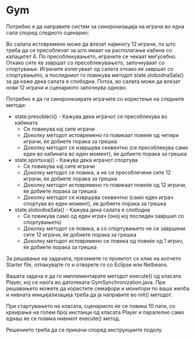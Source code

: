 # Gym

Потребно е да направите систем за синхронизација на играчи во една сала според следното сценарио:

Во салата истовремено може да влезат најмногу 12 играчи, по што треба да се пресоблечат за што имаат на располагање кабина со капацитет 4. По пресоблекувањето, играчите се чекаат меѓусебно. Откако сите ќе завршат со пресоблекувањето, започнуваат со спортување. Играчите излегуваат од салата откако ќе завршат со спортувањето, а последниот го повикува методот state.slobodnaSala() за да каже дека салата е слободна. Потоа, во салата може да влезат нови 12 играчи и сценариото започнува одново.

Потребно е да ги синхронизирате играчите со користење на следните методи:

* state.presobleci() - Кажува дека играчот се пресоблекува во кабината
  * Се повикува кај сите играчи
  * Доколку методот истовремено го повикаат повеќе од четири играчи, ќе добиете порака за грешка
  * Доколку методот се извршува секвентно (се пресоблекува само еден во кабината во еден момент), ќе добиете порака за грешка
* state.sportuvaj() - Кажува дека играчот спортува
  * Се повикува кај сите играчи
  * Доколку методот се повика, а не се пресоблечени сите 12 играчи, ќе добиете порака за грешка
  * Доколку методот истовремено го повикаат повеќе од 12 играчи, ќе добиете порака за грешка
  * Доколку методот се извршува секвентно (само еден играч спортува во еден момент), ќе добиете порака за грешка
* state.slobodnaSala() - Кажува дека салата е слободна
  * Се повикува само од еден играч (оној кој последен завршил со спортувањето)
  * Доколку методот се повика, а со спортувањето не се завршени сите 12 играчи, ќе добиете порака за грешка
  * Доколку методот истовремено се повика од повеќе од 1 играч, ќе добиете порака за грешка

За решавање на задачата, преземете го проектот со клик на копчето Starter file, отпакувајте го и отворете го со Eclipse или Netbeans.

Вашата задача е да го имплементирате методот execute() од класата Player, коj се наоѓа во датотеката GymSynchronization.java. При решавањето можете да користите семафори и монитори по ваша желба и нивната иницијализација треба да ја направите во init() методот.

При стартувањето на класата, сценариото ќе се повика 10 пати, со креирање на голем број инстанци од класата Player и паралелно само еднаш ќе се повика нивниот execute() метод.

Решението треба да се прикачи според инструкциите подолу.